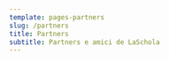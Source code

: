 ```yaml
---
template: pages-partners
slug: /partners
title: Partners
subtitle: Partners e amici de LaSchola
---
```

